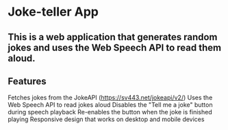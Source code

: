 # Joke-teller App


## This is a web application that generates random jokes and uses the Web Speech API to read them aloud.


## Features
 Fetches jokes from the JokeAPI (https://sv443.net/jokeapi/v2/)
 Uses the Web Speech API to read jokes aloud
 Disables the "Tell me a joke" button during speech playback
 Re-enables the button when the joke is finished playing
 Responsive design that works on desktop and mobile devices
